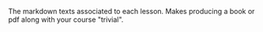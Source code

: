 The markdown texts associated to each lesson. Makes producing a book or pdf along with your course "trivial".